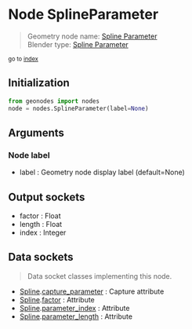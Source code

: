 
# Node SplineParameter

> Geometry node name: [Spline Parameter](https://docs.blender.org/manual/en/latest/modeling/geometry_nodes/material/spline_parameter.html)<br>
  Blender type: [Spline Parameter](https://docs.blender.org/api/current/bpy.types.GeometryNodeSplineParameter.html)
  
<sub>go to [index](/docs/index.md)</sub>

## Initialization

```python
from geonodes import nodes
node = nodes.SplineParameter(label=None)
```



## Arguments


### Node label

- label : Geometry node display label (default=None)

## Output sockets

- factor : Float
- length : Float
- index : Integer

## Data sockets

> Data socket classes implementing this node.
  
  
- [Spline](/docs/sockets/Spline.md).[capture_parameter](/docs/sockets/Spline.md#capture_parameter) : Capture attribute
- [Spline](/docs/sockets/Spline.md).[factor](/docs/sockets/Spline.md#factor) : Attribute
- [Spline](/docs/sockets/Spline.md).[parameter_index](/docs/sockets/Spline.md#parameter_index) : Attribute
- [Spline](/docs/sockets/Spline.md).[parameter_length](/docs/sockets/Spline.md#parameter_length) : Attribute
  
